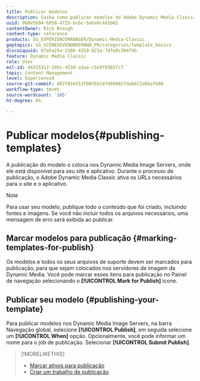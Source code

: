 ```yaml
---
title: Publicar modelos
description: Saiba como publicar modelos do Adobe Dynamic Media Classic.
uuid: 9b8e5b94-6958-4725-bcbc-5e6a9c4d1b02
contentOwner: Rick Brough
content-type: reference
products: SG_EXPERIENCEMANAGER/Dynamic-Media-Classic
geptopics: SG_SCENESEVENONDEMAND_PK/categories/template_basics
discoiquuid: 87a5a25e-210b-4359-821a-7dfe8c304f9b
feature: Dynamic Media Classic
role: User
exl-id: d4315312-195c-453d-a3aa-c5e9f9365fc7
topic: Content Management
level: Experienced
source-git-commit: d82f816553f807b514f4690827dab672a6baf690
workflow-type: tm+mt
source-wordcount: '165'
ht-degree: 0%

---
```


# Publicar modelos{#publishing-templates}

A publicação do modelo o coloca nos Dynamic Media Image Servers, onde ele está disponível para seu site e aplicativo. Durante o processo de publicação, o Adobe Dynamic Media Classic ativa os URLs necessários para o site e o aplicativo.

>[!NOTE]
>
>Para usar seu modelo, publique todo o conteúdo que foi criado, incluindo fontes e imagens. Se você não incluir todos os arquivos necessários, uma mensagem de erro será exibida ao publicar.

## Marcar modelos para publicação {#marking-templates-for-publish}

Os modelos e todos os seus arquivos de suporte devem ser marcados para publicação, para que sejam colocados nos servidores de imagem da Dynamic Media. Você pode marcar esses itens para publicação no Painel de navegação selecionando o **[!UICONTROL Mark for Publish]** ícone.

## Publicar seu modelo {#publishing-your-template}

Para publicar modelos nos Dynamic Media Image Servers, na barra Navegação global, selecione **[!UICONTROL Publish]**, em seguida selecione um **[!UICONTROL When]** opção. Opcionalmente, você pode informar um nome para o job de publicação. Selecionar **[!UICONTROL Submit Publish]**.

>[!MORELIKETHIS]
>
>* [Marcar ativos para publicação](publishing-files.md#publish_after_uploading)
>* [Criar um trabalho de publicação](publishing-files.md#creating_a_publish_job)
